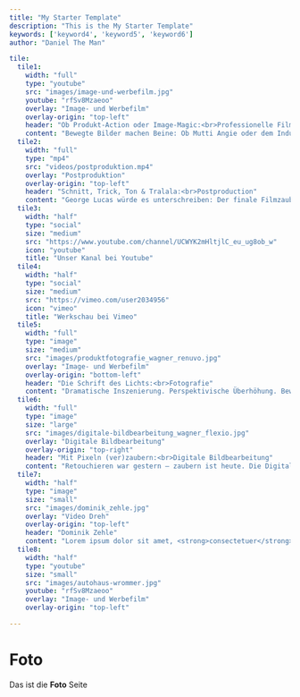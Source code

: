 ```yaml
---
title: "My Starter Template"
description: "This is the My Starter Template"
keywords: ['keyword4', 'keyword5', 'keyword6']
author: "Daniel The Man"

tile:
  tile1:
    width: "full"
    type: "youtube"
    src: "images/image-und-werbefilm.jpg"
    youtube: "rfSv8Mzaeoo"
    overlay: "Image- und Werbefilm"
    overlay-origin: "top-left"
    header: "Ob Produkt-Action oder Image-Magic:<br>Professionelle Film-Realisation"
    content: "Bewegte Bilder machen Beine: Ob Mutti Angie oder dem Industrie-Bot mit fünf Freiheitsgraden. Wir haben uns für Letzteres entschieden. Und alles was sonst noch aus dieser Richtung kommt. Gut, es kann auch gerne mal ein feiner Imagefilm sein. Oder auch nur mal ein Farbeimer. Was gleich bleibt ist unser Anspruch, unsere Kompetenz, unsere Passion. Denn Filmemachen gehört bei Südsicht zum „Ur-Know How“…"
  tile2:
    width: "full"
    type: "mp4"
    src: "videos/postproduktion.mp4"
    overlay: "Postproduktion"
    overlay-origin: "top-left"
    header: "Schnitt, Trick, Ton & Tralala:<br>Postproduction"
    content: "George Lucas würde es unterschreiben: Der finale Filmzauber geschieht bei der Nachbearbeitung – bei Schnitt, Trick und Vertonung. Und Südsicht weiss wie´s geht: Der Schnitt macht Dramatik, der Trick schafft Illusionen, der (Off-)Ton macht die Musik, pardon: das multisensorische Filmerlebnis. Und weil die richtige Musik natürlich auch dazu gehört, haben wir auch da genügend „Stoff“ in unserem Nähkästchen."
  tile3:
    width: "half"
    type: "social"
    size: "medium"
    src: "https://www.youtube.com/channel/UCWYK2mHltjlC_eu_ug8ob_w"
    icon: "youtube"
    title: "Unser Kanal bei Youtube"
  tile4:
    width: "half"
    type: "social"
    size: "medium"
    src: "https://vimeo.com/user2034956"
    icon: "vimeo"
    title: "Werkschau bei Vimeo"
  tile5:
    width: "full"
    type: "image"
    size: "medium"
    src: "images/produktfotografie_wagner_renuvo.jpg"
    overlay: "Image- und Werbefilm"
    overlay-origin: "bottom-left"
    header: "Die Schrift des Lichts:<br>Fotografie"
    content: "Dramatische Inszenierung. Perspektivische Überhöhung. Bewegungslose Dynamik. Angehaltene Vergäng­lichkeit. Eingefangene Augenblicke… – die Begriffswelt professioneller Fotografie ist ebenso vielseitig wie faszinierend. Aber nicht nur, dass wir diese Begriffe alle kennen. Wir haben erspürt, gelernt, geübt, verinner­licht, wie man sie in digital perfekte Bildwirklichkeiten verwandelt. Schauen Sie es sich an…"
  tile6:
    width: "full"
    type: "image"
    size: "large"
    src: "images/digitale-bildbearbeitung_wagner_flexio.jpg"
    overlay: "Digitale Bildbearbeitung"
    overlay-origin: "top-right"
    header: "Mit Pixeln (ver)zaubern:<br>Digitale Bildbearbeitung"
    content: "Retouchieren war gestern – zaubern ist heute. Die Digitalisierung der Fotografie hat nicht nur einen exorbit­anten Quantensprung bei der Bildqualität gebracht. Auch im Hinblick auf Nachbearbeitung eröffnen sich Pixel für Pixel bisher ungekannte Möglichkeiten. Ok – kennen wird sie nicht jeder. Aber wir schon. Und vor allem können. Mit Photoshop & Co. und allem, was die modernsten Profi-Apps hergeben."
  tile7:
    width: "half"
    type: "image"
    size: "small"
    src: "images/dominik_zehle.jpg"
    overlay: "Video Dreh"
    overlay-origin: "top-left"
    header: "Dominik Zehle"
    content: "Lorem ipsum dolor sit amet, <strong>consectetuer</strong> adipiscing elit.<br /> Aenean commodo ligula eget dolor. Aenean massa."
  tile8:
    width: "half"
    type: "youtube"
    size: "small"
    src: "images/autohaus-wrommer.jpg"
    youtube: "rfSv8Mzaeoo"
    overlay: "Image- und Werbefilm"
    overlay-origin: "top-left"  

---
```

# Foto

Das ist die <strong>Foto</strong> Seite
